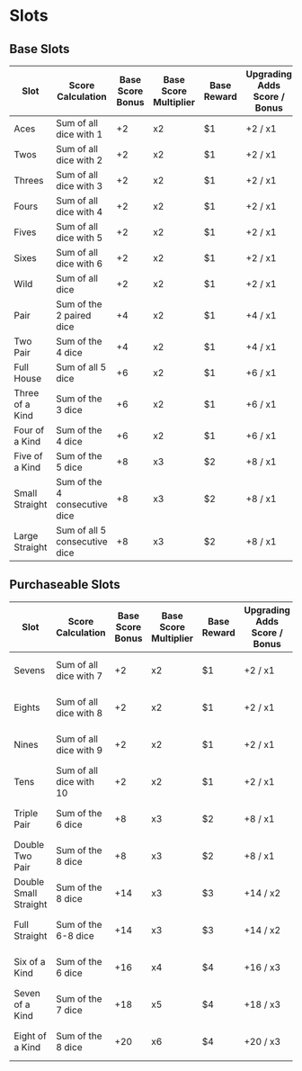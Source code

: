 # Slots

## Base Slots

| Slot | Score Calculation | Base Score Bonus | Base Score Multiplier | Base Reward | Upgrading Adds Score / Bonus |
| --- | --- | --- | --- | --- | --- |
| Aces | Sum of all dice with 1 | +2 | x2 | $1 | +2 / x1 |
| Twos | Sum of all dice with 2 | +2 | x2 | $1 | +2 / x1 |
| Threes | Sum of all dice with 3 | +2 | x2 | $1 | +2 / x1 |
| Fours | Sum of all dice with 4 | +2 | x2 | $1 | +2 / x1 |
| Fives | Sum of all dice with 5 | +2 | x2 | $1 | +2 / x1 |
| Sixes | Sum of all dice with 6 | +2 | x2 | $1 | +2 / x1 |
| Wild | Sum of all dice | +2 | x2 | $1 | +2 / x1 |
| Pair | Sum of the 2 paired dice | +4 | x2 | $1 | +4 / x1 |
| Two Pair | Sum of the 4 dice | +4 | x2 | $1 | +4 / x1 |
| Full House | Sum of all 5 dice | +6 | x2 | $1 | +6 / x1 |
| Three of a Kind | Sum of the 3 dice | +6 | x2 | $1 | +6 / x1 |
| Four of a Kind | Sum of the 4 dice | +6 | x2 | $1 | +6 / x1 |
| Five of a Kind | Sum of the 5 dice | +8 | x3 | $2 | +8 / x1 |
| Small Straight | Sum of the 4 consecutive dice | +8 | x3 | $2 | +8 / x1 |
| Large Straight | Sum of all 5 consecutive dice | +8 | x3 | $2 | +8 / x1 |

## Purchaseable Slots

| Slot | Score Calculation | Base Score Bonus | Base Score Multiplier | Base Reward | Upgrading Adds Score / Bonus | Cost in Shop | Availability Requirements |
| --- | --- | --- | --- | --- | --- | --- | --- |
| Sevens | Sum of all dice with 7 | +2 | x2 | $1 | +2 / x1 | $2 | Have at least 1 D8 or D10 in your set |
| Eights | Sum of all dice with 8 | +2 | x2 | $1 | +2 / x1 | $2 | Have at least 1 D8 or D10 in your set |
| Nines | Sum of all dice with 9 | +2 | x2 | $1 | +2 / x1 | $2 | Have at least 1 D10 in your set |
| Tens | Sum of all dice with 10 | +2 | x2 | $1 | +2 / x1 | $2 | Have at least 1 D10 in your set |
| Triple Pair | Sum of the 6 dice | +8 | x3 | $2 | +8 / x1 | $3 | Have at least 6 dice in your set |
| Double Two Pair | Sum of the 8 dice | +8 | x3 | $2 | +8 / x1 | $3 | Have 8 dice in your set |
| Double Small Straight | Sum of the 8 dice | +14 | x3 | $3 | +14 / x2 | $4 | Have 8 dice in your set |
| Full Straight | Sum of the 6-8 dice | +14 | x3 | $3 | +14 / x2 | $4 | Have at least 6 dice in your set |
| Six of a Kind | Sum of the 6 dice | +16 | x4 | $4 | +16 / x3 | $4 |  Have at least 6 dice in your set |
| Seven of a Kind | Sum of the 7 dice | +18 | x5 | $4 | +18 / x3 | $4 | Have at least 7 dice in your set |
| Eight of a Kind | Sum of the 8 dice | +20 | x6 | $4 | +20 / x3 | $4 | Have at least 8 dice in your set |
